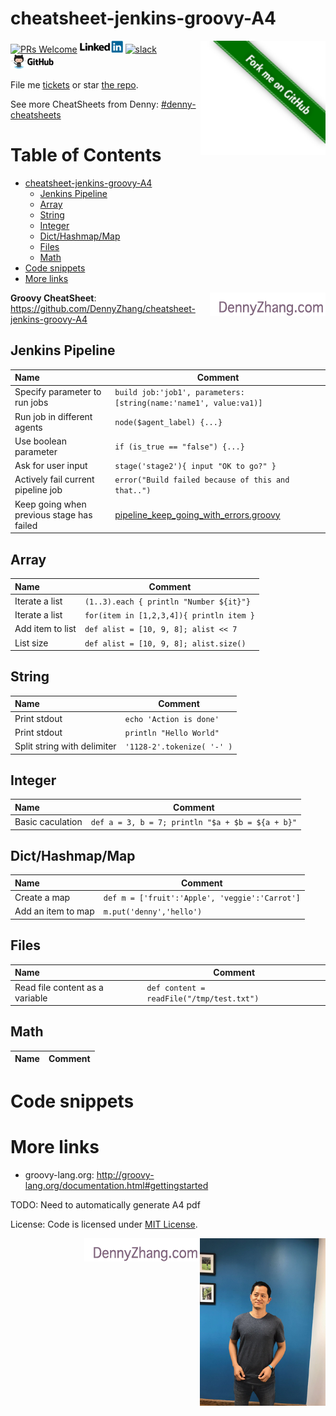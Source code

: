 # cheatsheet-jenkins-groovy-A4
<a href="https://github.com/DennyZhang?tab=followers"><img align="right" width="200" height="183" src="https://raw.githubusercontent.com/USDevOps/mywechat-slack-group/master/images/fork_github.png" /></a>

[![PRs Welcome](https://img.shields.io/badge/PRs-welcome-brightgreen.svg)](http://makeapullrequest.com) [![LinkedIn](https://raw.githubusercontent.com/USDevOps/mywechat-slack-group/master/images/linkedin_icon.png)](https://www.linkedin.com/in/dennyzhang001) <a href="https://www.dennyzhang.com/slack" target="_blank" rel="nofollow"><img src="http://slack.dennyzhang.com/badge.svg" alt="slack"/></a> [![Github](https://raw.githubusercontent.com/USDevOps/mywechat-slack-group/master/images/github.png)](https://github.com/DennyZhang)

File me [tickets](https://github.com/DennyZhang/cheatsheet-jenkins-groovy-A4/issues) or star [the repo](https://github.com/DennyZhang/cheatsheet-jenkins-groovy-A4).

See more CheatSheets from Denny: [#denny-cheatsheets](https://github.com/topics/denny-cheatsheets)

Table of Contents
=================

   * [cheatsheet-jenkins-groovy-A4](#cheatsheet-jenkins-groovy-A4)
      * [Jenkins Pipeline](#jenkins-pipeline)
      * [Array](#array)
      * [String](#string)
      * [Integer](#integer)
      * [Dict/Hashmap/Map](#dicthashmapmap)
      * [Files](#files)
      * [Math](#math)
   * [Code snippets](#code-snippets)
   * [More links](#more-links)

<a href="https://www.dennyzhang.com"><img align="right" width="185" height="37" src="https://raw.githubusercontent.com/USDevOps/mywechat-slack-group/master/images/dns_small.png"></a>

**Groovy CheatSheet**: https://github.com/DennyZhang/cheatsheet-jenkins-groovy-A4

## Jenkins Pipeline
| Name                                      | Comment                                                                          |
| :--------------------------------         | --------------------------------------------------------------                   |
| Specify parameter to run jobs             | `build job:'job1', parameters:[string(name:'name1', value:va1)]`                 |
| Run job in different agents               | `node($agent_label) {...}`                                                       |
| Use boolean parameter                     | `if (is_true == "false") {...}`                                                  |
| Ask for user input                        | `stage('stage2'){ input "OK to go?" }`                                           |
| Actively fail current pipeline job        | `error("Build failed because of this and that..")`                               |
| Keep going when previous stage has failed | [pipeline_keep_going_with_errors.groovy](pipeline_keep_going_with_errors.groovy) |
  
## Array

| Name                           | Comment                                      |
| :----------------------------- | -------------------------------------------- |
| Iterate a list                 | `(1..3).each { println "Number ${it}"}`      |
| Iterate a list                 | `for(item in [1,2,3,4]){ println item }`     |
| Add item to list               | `def alist = [10, 9, 8]; alist << 7`         |
| List size                      | `def alist = [10, 9, 8]; alist.size()`       |
  
## String

| Name                        | Comment                                              |
| :------------------------   | ---------------------------------------------------- |
| Print stdout                | `echo 'Action is done'`                              |
| Print stdout                | `println "Hello World"`                              |
| Split string with delimiter | `'1128-2'.tokenize( '-' )`                           |

## Integer

| Name             | Comment                                          |
| :------------    | ------------------------------------------------ |
| Basic caculation | `def a = 3, b = 7; println "$a + $b = ${a + b}"` |
  
## Dict/Hashmap/Map

| Name                 | Comment                                        |
| :------------------- | ---------------------------------------------- |
| Create a map         | `def m = ['fruit':'Apple', 'veggie':'Carrot']` |
| Add an item to map   | `m.put('denny','hello')`                       |
  
## Files

| Name                            | Comment                                   |
| :------------------------------ | ----------------------------------------- |
| Read file content as a variable | `def content = readFile("/tmp/test.txt")` |
  
## Math

| Name          | Comment                  |
| :------------ | ------------------------ |

# Code snippets

# More links
- groovy-lang.org: http://groovy-lang.org/documentation.html#gettingstarted

TODO: Need to automatically generate A4 pdf

License: Code is licensed under [MIT License](https://www.dennyzhang.com/wp-content/mit_license.txt).

<a href="https://www.dennyzhang.com"><img align="right" width="201" height="268" src="https://raw.githubusercontent.com/USDevOps/mywechat-slack-group/master/images/denny_201706.png"></a>

<a href="https://www.dennyzhang.com"><img align="right" src="https://raw.githubusercontent.com/USDevOps/mywechat-slack-group/master/images/dns_small.png"></a>
